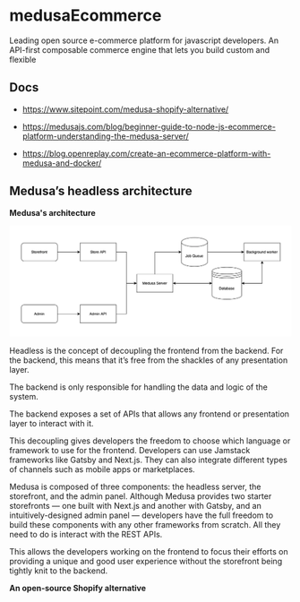 # medusaEcommerce
Leading open source e-commerce platform for javascript developers. An API-first composable commerce engine that lets you build custom and flexible

## Docs

- https://www.sitepoint.com/medusa-shopify-alternative/

- https://medusajs.com/blog/beginner-guide-to-node-js-ecommerce-platform-understanding-the-medusa-server/

- https://blog.openreplay.com/create-an-ecommerce-platform-with-medusa-and-docker/

## Medusa’s headless architecture

**Medusa's architecture**


![Medusa Headless E-commerce Architecture](
https://github.com/sanogotech/medusaEcommerce/blob/main/medusaEcommerceArchi.jpg)


Headless is the concept of decoupling the frontend from the backend. For the backend, this means that it’s free from the shackles of any presentation layer. 

The backend is only responsible for handling the data and logic of the system.

The backend exposes a set of APIs that allows any frontend or presentation layer to interact with it.

This decoupling gives developers the freedom to choose which language or framework to use for the frontend. Developers can use Jamstack frameworks like Gatsby and Next.js. They can also integrate different types of channels such as mobile apps or marketplaces.

Medusa is composed of three components: the headless server, the storefront, and the admin panel. Although Medusa provides two starter storefronts — one built with Next.js and another with Gatsby, and an intuitively-designed admin panel — developers have the full freedom to build these components with any other frameworks from scratch. All they need to do is interact with the REST APIs.

This allows the developers working on the frontend to focus their efforts on providing a unique and good user experience without the storefront being tightly knit to the backend.

**An open-source Shopify alternative**
